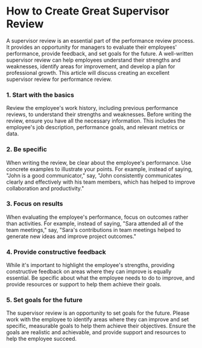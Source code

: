 # How to Create Great Supervisor Review

A supervisor review is an essential part of the performance review process. It provides an opportunity for managers to evaluate their employees' performance, provide feedback, and set goals for the future. A well-written supervisor review can help employees understand their strengths and weaknesses, identify areas for improvement, and develop a plan for professional growth. This article will discuss creating an excellent supervisor review for performance review.

### **1. Start with the basics**

Review the employee's work history, including previous performance reviews, to understand their strengths and weaknesses. Before writing the review, ensure you have all the necessary information. This includes the employee's job description, performance goals, and relevant metrics or data.

### **2. Be specific**

When writing the review, be clear about the employee's performance. Use concrete examples to illustrate your points. For example, instead of saying, "John is a good communicator," say, "John consistently communicates clearly and effectively with his team members, which has helped to improve collaboration and productivity."

### **3. Focus on results**

When evaluating the employee's performance, focus on outcomes rather than activities. For example, instead of saying, "Sara attended all of the team meetings," say, "Sara's contributions in team meetings helped to generate new ideas and improve project outcomes."

### **4. Provide constructive feedback**

While it's important to highlight the employee's strengths, providing constructive feedback on areas where they can improve is equally essential. Be specific about what the employee needs to do to improve, and provide resources or support to help them achieve their goals.

### **5. Set goals for the future**

The supervisor review is an opportunity to set goals for the future. Please work with the employee to identify areas where they can improve and set specific, measurable goals to help them achieve their objectives. Ensure the goals are realistic and achievable, and provide support and resources to help the employee succeed.
